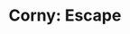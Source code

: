 ---
layout: game
title: "Corny: Escape"
site-category: "mobile"
permalink: /games/corny_escape/

#components
list: ["cover-img", "description", "list-description", "downloads", "screenshots"]

#cover img
cover-img: "thumb_corny_escape.png"

#list-description
category: Arcade / Endless
platform: Mobile
language: Actionscript 3.
tecnologies: "StarlingFW, Robotlegs2, AdobeAir"
role: Developer

#downloads
android: "https://play.google.com/store/apps/details?id=air.setzer.corny.escape"

#screenshots
screenshots: ["game_corny_escape.png"]
---